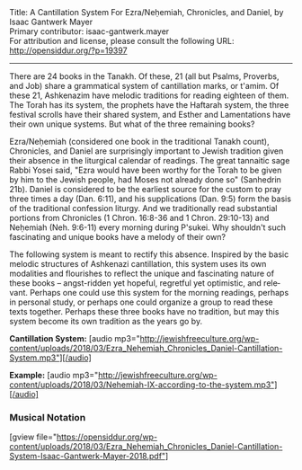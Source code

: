<html>
<head></head>
<body>
Title: A Cantillation System For Ezra/Neḥemiah, Chronicles, and Daniel, by Isaac Gantwerk Mayer<br />
Primary contributor: isaac-gantwerk.mayer<br />
For attribution and license, please consult the following URL: <a href="http://opensiddur.org/?p=19397">http://opensiddur.org/?p=19397</a>
<p />
<hr />

<div class="english" lang="en">
There are 24 books in the Tanakh. Of these, 21 (all but Psalms, Proverbs, and Job) share a grammatical system of cantillation marks, or t'amim. Of these 21, Ashkenazim have melodic traditions for reading eighteen of them. The Torah has its system, the prophets have the Haftarah system, the three festival scrolls have their shared system, and Esther and Lamentations have their own unique systems. But what of the three remaining books?

Ezra/Neḥemiah (considered one book in the traditional Tanakh count), Chronicles, and Daniel are surprisingly important to Jewish tradition given their absence in the liturgical calendar of readings. The great tannaitic sage Rabbi Yosei said, "Ezra would have been worthy for the Torah to be given by him to the Jewish people, had Moses not already done so" (Sanhedrin 21b). Daniel is considered to be the earliest source for the custom to pray three times a day (Dan. 6:11), and his supplications (Dan. 9:5) form the basis of the traditional confession liturgy. And we traditionally read substantial portions from Chronicles (1 Chron. 16:8-36 and 1 Chron. 29:10-13) and Neḥemiah (Neh. 9:6-11) every morning during P'sukei. Why shouldn't such fascinating and unique books have a melody of their own?

The following system is meant to rectify this absence. Inspired by the basic melodic structures of Ashkenazi cantillation, this system uses its own modalities and flourishes to reflect the unique and fascinating nature of these books – angst-ridden yet hopeful, regretful yet optimistic, and relevant. Perhaps one could use this system for the morning readings, perhaps in personal study, or perhaps one could organize a group to read these texts together. Perhaps these three books have no tradition, but may this system become its own tradition as the years go by.
</div>

<strong>Cantillation System:</strong> [audio mp3="http://jewishfreeculture.org/wp-content/uploads/2018/03/Ezra_Nehemiah_Chronicles_Daniel-Cantillation-System.mp3"][/audio]

<strong>Example:</strong> [audio mp3="http://jewishfreeculture.org/wp-content/uploads/2018/03/Nehemiah-IX-according-to-the-system.mp3"][/audio]

<h3>Musical Notation</h3> 

[gview file="https://opensiddur.org/wp-content/uploads/2018/03/Ezra_Nehemiah_Chronicles_Daniel-Cantillation-System-Isaac-Gantwerk-Mayer-2018.pdf"]
</body>
</html>